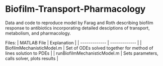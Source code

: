 # Biofilm-Transport-Pharmacology
Data and code to reproduce model by Farag and Roth describing biofilm response to antibiotics incorporating detailed desciptions of transport, metabolism, and pharmacology.

Files:
| MATLAB File   | Explanation   |
| ------------- | ------------- |
| BiofilmMechanisticModel.m  |  Set of ODEs solved together for method of lines solution to PDEs |
| runBiofilmMechanisticModel.m | Sets parameters, calls solver, plots results  |
